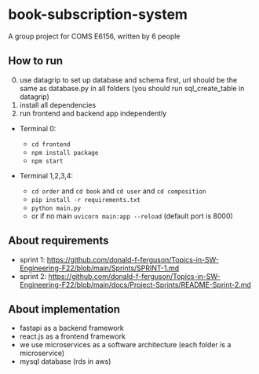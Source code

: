 # book-subscription-system
A group project for COMS E6156, written by 6 people

## How to run

0. use datagrip to set up database and schema first, url should be the same as database.py in all folders (you should run sql_create_table in datagrip)
1. install all dependencies
2. run frontend and backend app independently

- Terminal 0: 
  - `cd frontend`
  - `npm install package`
  - `npm start`

- Terminal 1,2,3,4: 
  - `cd order` and `cd book` and `cd user` and `cd composition`
  - `pip install -r requirements.txt`
  - `python main.py`
  - or if no main `uvicorn main:app --reload` (default port is 8000)

## About requirements

- sprint 1: https://github.com/donald-f-ferguson/Topics-in-SW-Engineering-F22/blob/main/Sprints/SPRINT-1.md
- sprint 2: https://github.com/donald-f-ferguson/Topics-in-SW-Engineering-F22/blob/main/docs/Project-Sprints/README-Sprint-2.md

## About implementation

- fastapi as a backend framework
- react.js as a frontend framework
- we use microservices as a software architecture (each folder is a microservice)
- mysql database (rds in aws)
